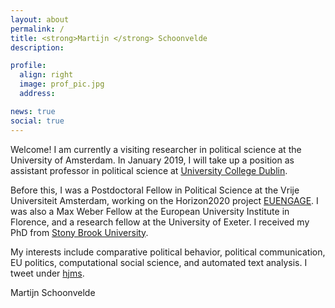```yaml
---
layout: about
permalink: /
title: <strong>Martijn </strong> Schoonvelde
description:

profile:
  align: right
  image: prof_pic.jpg
  address: 

news: true
social: true
---
```


Welcome! I am currently a visiting researcher in political science at the University of Amsterdam. In January 2019, I will take up a position as assistant professor in political science at [University College Dublin](https://www.ucd.ie/spire/).

Before this, I was a Postdoctoral Fellow in Political Science at the Vrije Universiteit Amsterdam, working on the Horizon2020 project [EUENGAGE](http://www.euengage.eu/). I was also a Max Weber Fellow at the European University Institute in Florence, and a research fellow at the University of Exeter. I received my PhD from [Stony Brook University](http://stonybrook.edu/polsci).  

My interests include comparative political behavior, political communication, EU politics, computational social science, and automated text analysis. I tweet under [hjms](http://www.twitter.com/hjms).

Martijn Schoonvelde
